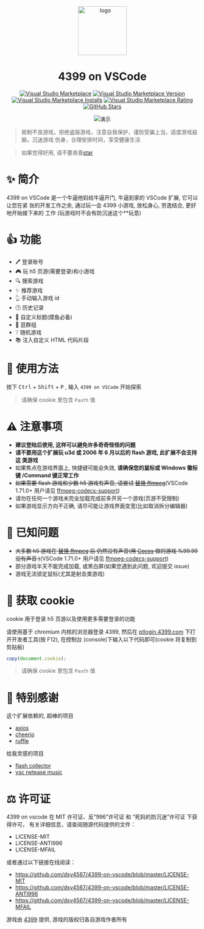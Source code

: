 <div align="center">

<img width="128" src="https://dsy4567.github.io/icon.png" alt="logo" title="logo" />

<h1 align="center">4399 on VSCode</h1>

[![Visual Studio Marketplace](https://img.shields.io/badge/Visual%20Studio-Marketplace-007acc.svg?style=flat-square)](https://marketplace.visualstudio.com/items?itemName=dsy4567.4399-on-vscode)
[![Visual Studio Marketplace Version](https://img.shields.io/visual-studio-marketplace/v/dsy4567.4399-on-vscode.svg?style=flat-square)](https://marketplace.visualstudio.com/items?itemName=dsy4567.4399-on-vscode)
[![Visual Studio Marketplace Installs](https://img.shields.io/visual-studio-marketplace/i/dsy4567.4399-on-vscode.svg?style=flat-square)](https://marketplace.visualstudio.com/items?itemName=dsy4567.4399-on-vscode)
[![Visual Studio Marketplace Rating](https://img.shields.io/visual-studio-marketplace/stars/dsy4567.4399-on-vscode.svg?style=flat-square)](https://marketplace.visualstudio.com/items?itemName=dsy4567.4399-on-vscode)
[![GitHub Stars](https://img.shields.io/github/stars/dsy4567/4399-on-vscode.svg?style=flat-square)](https://github.com/dsy4567/4399-on-vscode)

<img src="https://dsy4567.github.io/4-o-v.gif" alt="演示" title="演示" />
</div>

> 抵制不良游戏，拒绝盗版游戏，注意自我保护，谨防受骗上当，适度游戏益脑，沉迷游戏
> 伤身，合理安排时间，享受健康生活

> 如果觉得好用, 请不要吝啬[star](https://github.com/dsy4567/4399-on-vscode)

# ✨ 简介

4399 on VSCode 是一个牛逼他妈给牛逼开门, 牛逼到家的 VSCode 扩展, 它可以让您在紧
张的开发工作之余, 通过玩一会 4399 小游戏, 放松身心, 劳逸结合, 更好地开始接下来的
工作 (玩游戏时不会有防沉迷这个\*\*玩意)

# 👍 功能

-   🖊 登录账号
-   🎮 玩 h5 页游(需要登录)和小游戏
-   🔍 搜索游戏
-   ✨ 推荐游戏
-   👆 手动输入游戏 id
-   🕒 历史记录
-   🔧 自定义标题(摸鱼必备)
-   💬 逛群组
-   ❔ 随机游戏
-   📚 注入自定义 HTML 代码片段

# 🔨 使用方法

按下 <kbd>Ctrl</kbd> + <kbd>Shift</kbd> + <kbd>P</kbd> , 输入 `4399 on VSCode`
开始探索

> 请确保 cookie 里包含 `Pauth` 值

# ⚠️ 注意事项

-   **建议登陆后使用, 这样可以避免许多奇奇怪怪的问题**
-   **请不要用这个扩展玩 u3d 或 2006 年 6 月以后的 flash 游戏, 此扩展不会支持这
    类游戏**
-   如果焦点在游戏界面上, 快捷键可能会失效, **请确保您的鼠标或 Windows 徽标键
    /Command 键正常工作**
-   ~~如果需要 flash 游戏和少数 h5 游戏有声音, 请尝试
    [替换 ffmpeg](https://github.com/nondanee/vsc-netease-music#requirement)~~(VSCode
    1.71.0+ 用户请见
    [ffmpeg-codecs-support](https://code.visualstudio.com/updates/v1_71#_ffmpeg-codecs-support))
-   请勿在任何一个游戏未完全加载完成前多开另一个游戏(页游不受限制)
-   如果游戏显示方向不正确, 请尽可能让游戏界面变宽(比如取消拆分编辑器)

# 📢 已知问题

-   ~~大多数 h5 游戏在
    [替换 ffmpeg](https://github.com/nondanee/vsc-netease-music#requirement) 后
    仍然没有声音(用 [Cocos](https://www.cocos.com/) 做的游戏 %99.99 没有声音
    )~~(VSCode 1.71.0+ 用户请见
    [ffmpeg-codecs-support](https://code.visualstudio.com/updates/v1_71#_ffmpeg-codecs-support))
-   部分游戏半天不能完成加载, 或黑白屏(如果您遇到此问题, 欢迎提交 issue)
-   游戏无法锁定鼠标(尤其是射击类游戏)

# 🍪 获取 cookie

cookie 用于登录 h5 页游以及使用更多需要登录的功能

请使用基于 chromium 内核的浏览器登录 4399, 然后在
[ptlogin.4399.com](https://ptlogin.4399.com) 下打开开发者工具(按 F12), 在控制台
(console)下输入以下代码即可(cookie 将复制到剪贴板)

```javascript
copy(document.cookie);
```

> 请确保 cookie 里包含 `Pauth` 值

# 🤝 特别感谢

这个扩展依赖的, 超棒的项目

-   [axios](https://github.com/axios/axios)
-   [cheerio](https://github.com/cheeriojs/cheerio)
-   [ruffle](https://github.com/ruffle-rs/ruffle)

给我灵感的项目

-   [flash collector](https://github.com/cnotech/flash-collector)
-   [vsc netease music](https://github.com/nondanee/vsc-netease-music)

# ⚖️ 许可证

4399 on vscode 在 MIT 许可证、反“996”许可证 和 “死妈的防沉迷”许可证 下获得许可，
有关详细信息，请查阅随源代码提供的文件：

-   LICENSE-MIT
-   LICENSE-ANTI996
-   LICENSE-MFAIL

或者通过以下链接在线阅读：

-   https://github.com/dsy4567/4399-on-vscode/blob/master/LICENSE-MIT
-   https://github.com/dsy4567/4399-on-vscode/blob/master/LICENSE-ANTI996
-   https://github.com/dsy4567/4399-on-vscode/blob/master/LICENSE-MFAIL

游戏由 [4399](http://www.4399.com) 提供, 游戏的版权归各自游戏作者所有
